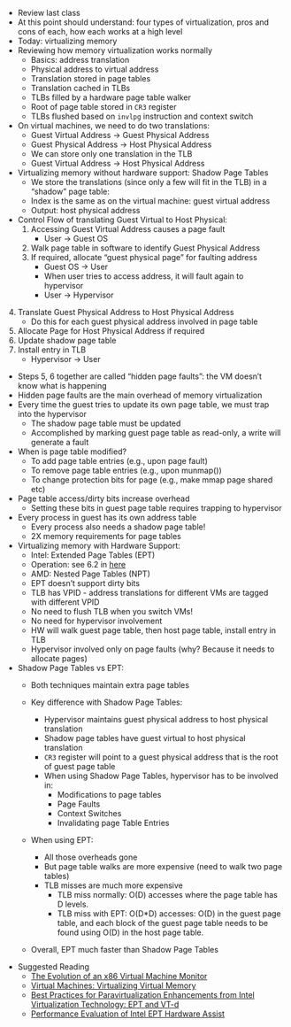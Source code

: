 * Review last class
* At this point should understand: four types of virtualization, pros
  and cons of each, how each works at a high level
* Today: virtualizing memory
* Reviewing how memory virtualization works normally
  * Basics: address translation
  * Physical address to virtual address
  * Translation stored in page tables
  * Translation cached in TLBs
  * TLBs filled by a hardware page table walker
  * Root of page table stored in `CR3` register
  * TLBs flushed based on `invlpg` instruction and context switch
* On virtual machines, we need to do two translations:
  * Guest Virtual Address -> Guest Physical Address
  * Guest Physical Address -> Host Physical Address
  * We can store only one translation in the TLB
  * Guest Virtual Address -> Host Physical Address
* Virtualizing memory without hardware support: Shadow Page Tables
  * We store the translations (since only a few will fit in the TLB) in a
“shadow” page table:
  * Index is the same as on the virtual machine: guest virtual address
  * Output: host physical address
* Control Flow of translating Guest Virtual to Host Physical:
  1. Accessing Guest Virtual Address causes a page fault
     * User -> Guest OS
  2. Walk page table in software to identify Guest Physical Address
  3. If required, allocate “guest physical page” for faulting address
     * Guest OS -> User
     * When user tries to access address, it will fault again to hypervisor
     * User -> Hypervisor
 4. Translate Guest Physical Address to Host Physical Address
    * Do this for each guest physical address involved in page table
 5. Allocate Page for Host Physical Address if required
 6. Update shadow page table
 7. Install entry in TLB
    * Hypervisor -> User
* Steps 5, 6 together are called “hidden page faults”: the VM doesn’t know what is happening
* Hidden page faults are the main overhead of memory virtualization
* Every time the guest tries to update its own page table, we must trap
into the hypervisor
    * The shadow page table must be updated
    * Accomplished by marking guest page table as read-only, a write will
generate a fault
* When is page table modified?
  * To add page table entries (e.g., upon page fault)
  * To remove page table entries (e.g., upon munmap())
  * To change protection bits for page (e.g., make mmap page shared etc) 
* Page table access/dirty bits increase overhead
  * Setting these bits in guest page table requires trapping to hypervisor
* Every process in guest has its own address table
  * Every process also needs a shadow page table!
  * 2X memory requirements for page tables 
* Virtualizing memory with Hardware Support:
  * Intel: Extended Page Tables (EPT)
  * Operation: see 6.2 in [here](http://pages.cs.wisc.edu/~remzi/Classes/838/Spring2013/Papers/p3-agesen.pdf)
  * AMD: Nested Page Tables (NPT)
  * EPT doesn’t support dirty bits
  * TLB has VPID - address translations for different VMs are tagged with
  different VPID
  * No need to flush TLB when you switch VMs! 
  * No need for hypervisor involvement
  * HW will walk guest page table, then host page table, install entry in
TLB
  * Hypervisor involved only on page faults (why? Because it needs to
allocate pages)
* Shadow Page Tables vs EPT:
  * Both techniques maintain extra page tables
  * Key difference with Shadow Page Tables:
    * Hypervisor maintains guest physical address to host physical
translation
    * Shadow page tables have guest virtual to host physical translation
    * `CR3` register will point to a guest physical address that is the root
of guest page table
    * When using Shadow Page Tables, hypervisor has to be involved in:
      * Modifications to page tables
      * Page Faults
      * Context Switches
      * Invalidating page Table Entries
  * When using EPT:
      * All those overheads gone
      * But page table walks are more expensive (need to walk two page
        tables)
      * TLB misses are much more expensive
        * TLB miss normally: O(D) accesses where the page table has D
          levels.
        * TLB miss with EPT: O(D*D) accesses: O(D) in the guest page
          table, and each block of the guest page table needs to be
          found using O(D) in the host page table.

  * Overall, EPT much faster than Shadow Page Tables
* Suggested Reading
  * [The Evolution of an x86 Virtual Machine
    Monitor](http://pages.cs.wisc.edu/~remzi/Classes/838/Spring2013/Papers/p3-agesen.pdf)
  * [Virtual Machines: Virtualizing Virtual Memory](
 https://corensic.wordpress.com/2011/12/05/virtual-machines-virtualizing-virtual-memory/) 
  * [Best Practices for Paravirtualization Enhancements from Intel
 Virtualization Technology: EPT and
 VT-d](https://software.intel.com/en-us/articles/best-practices-for-paravirtualization-enhancements-from-intel-virtualization-technology-ept-and-vt-d) 
  * [Performance Evaluation of Intel EPT Hardware Assist](https://www.vmware.com/pdf/Perf_ESX_Intel-EPT-eval.pdf)
 
 
